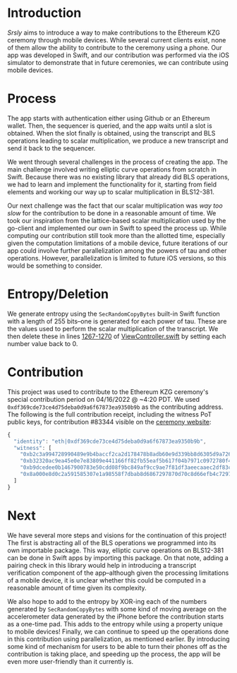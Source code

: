 # Introduction
*Srsly* aims to introduce a way to make contributions to the Ethereum KZG ceremony through mobile devices. While several current clients exist, none of them allow the ability to contribute to the ceremony using a phone. Our app was developed in Swift, and our contribution was performed via the iOS simulator to demonstrate that in future ceremonies, we can contribute using mobile devices.

# Process
The app starts with authentication either using Github or an Ethereum wallet. Then, the sequencer is queried, and the app waits until a slot is obtained. When the slot finally is obtained, using the transcript and BLS operations leading to scalar multiplication, we produce a new transcript and send it back to the sequencer.

We went through several challenges in the process of creating the app. The main challenge involved writing elliptic curve operations from scratch in Swift. Because there was no existing library that already did BLS operations, we had to learn and implement the functionality for it, starting from field elements and working our way up to scalar multiplication in BLS12-381. 

Our next challenge was the fact that our scalar multiplication was *way too slow* for the contribution to be done in a reasonable amount of time. We took our inspiration from the lattice-based scalar multiplication used by the go-client and implemented our own in Swift to speed the process up. While computing our contribution still took more than the allotted time, especially given the computation limitations of a mobile device, future iterations of our app could involve further parallelization among the powers of tau and other operations. However, parallelization is limited to future iOS versions, so this would be something to consider.

# Entropy/Deletion
We generate entropy using the `SecRandomCopyBytes` built-in Swift function with a length of 255 bits–one is generated for each power of tau. These are the values used to perform the scalar multiplication of the transcript. We then delete these in lines [1267-1270](https://github.com/vishady721/swift-kzg-ios-client/blob/f887690e80c6e9339db043c9c8397801f7c5dde5/srsly/srsly/ViewController.swift#L1267) of [ViewController.swift](./srsly/srsly/ViewController.swift) by setting each number value back to 0.

# Contribution 

This project was used to contribute to the Ethereum KZG ceremony's special contribution period on 04/16/2022 @ ~4:20 PDT. We used `0xdf369cde73ce4d75deba0d9a6f67873ea9350b9b` as the contributing address. The following is the full contribution receipt, including the witness PoT public keys, for contribution #83344 visible on the [ceremony website](https://ceremony.ethereum.org/):

```javascript
{
  "identity": "eth|0xdf369cde73ce4d75deba0d9a6f67873ea9350b9b",
  "witness": [
    "0xb2c3a994728990489e9b4baccf2ca2d178478b8adb60e9d339bb8d6305d9a726e20be519208b03189c175d6b1e1231c81079cca38a8fef5b576b714225dab3e46241d18510b19de9639b84e136f3fef055a60ef610ba2daeaf6df03583b80665",
    "0xb32320ac9ea45e0e7e83809e441166ff82fb55eaf5b617f04b7971c0972780f41ffab86d5e8b729c4886acf25212cd6102df3edee2367278370ffe71f7021d7abb4dc2b10fb01f965c34c02f249f93b2c2e1de250cd54c094be8561e004f0678",
    "0xb9dcedee0b1467900783e50cdd08f9bc849af9cc9ae7f81df3aeecaaec2df83c68525c7fe90adf82a3e6999dad693c451166b3f5304258713dff5faf73ee4d7eedadc18ae80150fe44252b33f4820cb52feb6b1045db54668f2b3a5bd2654993",
    "0x8a000e8d0c2a591585307e1a98558f7dbab8d6867297870d70c8d66efb4c72972b84f233bf6b2938c5c2b9d6d009489605a6b547b6aa91bdd0b3fb2c799ccd5774131c1e12d993cd25bf16b682e95c2616e90be0a7302a0b126dedaf16ced798"
  ]
}
```

# Next 
We have several more steps and visions for the continuation of this project! The first is abstracting all of the BLS operations we programmed into its own importable package. This way, elliptic curve operations on BLS12-381 can be done in Swift apps by importing this package. On that note, adding a pairing check in this library would help in introducing a transcript verification component of the app–although given the processing limitations of a mobile device, it is unclear whether this could be computed in a reasonable amount of time given its complexity. 

We also hope to add to the entropy by XOR-ing each of the numbers generated by `SecRandomCopyBytes` with some kind of moving average on the accelerometer data generated by the iPhone before the contribution starts as a one-time pad. This adds to the entropy while using a property unique to mobile devices! Finally, we can continue to speed up the operations done in this contribution using parallelization, as mentioned earlier. By introducing some kind of mechanism for users to be able to turn their phones off as the contribution is taking place, and speeding up the process, the app will be even more user-friendly than it currently is.
